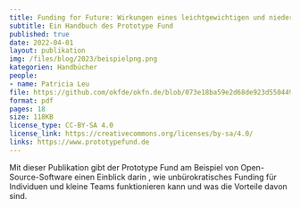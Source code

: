 ```yaml
---
title: Funding for Future: Wirkungen eines leichtgewichtigen und niederschwelligen Förderinstruments für Open-Source-Software
subtitle: Ein Handbuch des Prototype Fund
published: true
date: 2022-04-01
layout: publikation
img: /files/blog/2023/beispielpng.png
kategorien: Handbücher
people:
- name: Patricia Leu
file: https://github.com/okfde/okfn.de/blob/073e18ba59e2d68de923d550449b50994e975063/static/files/documents/Handbuch-Funding-for-Future.pdf?raw=true
format: pdf
pages: 18
size: 118KB
license_type: CC-BY-SA 4.0
license_link: https://creativecommons.org/licenses/by-sa/4.0/
links: https://www.prototypefund.de
---
```

Mit dieser Publikation gibt der Prototype Fund am Beispiel von Open-Source-Software einen Einblick darin , wie unbürokratisches Funding für Individuen und kleine Teams funktionieren kann und was die Vorteile davon sind.
